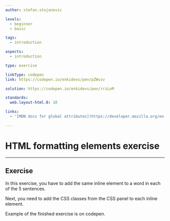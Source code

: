 ```yaml
---
author: stefan.stojanovic

levels:
  - beginner
  - basic

tags:
  - introduction

aspects:
  - introduction

type: exercise

linkType: codepen
link: https://codepen.io/enkidevs/pen/pZWvzv

solution: https://codepen.io/enkidevs/pen/rrzLoM

standards:
  web.layout-html.0: 10

links:
  - '[MDN docs for global attributes](https://developer.mozilla.org/en-US/docs/Web/HTML/Global_attributes){website}'

---
```

# HTML formatting elements exercise
---

## Exercise
In this exercise, you have to add the same inline element to a word in each of the 5 sentences.

Next, you need to add the CSS classes from the CSS panel to each inline element.

Example of the finished exercise is on codepen.
